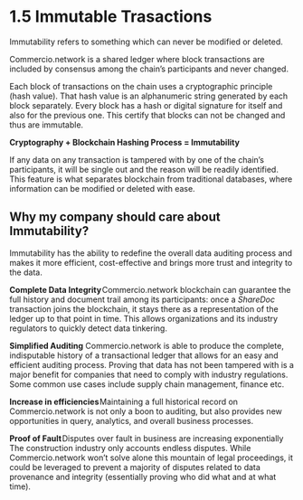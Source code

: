 # 1.5 Immutable Trasactions
Immutability refers to something which can never be modified or deleted. 

Commercio.network is a shared ledger where block transactions are included by consensus among the chain’s participants and never changed. 

Each block of transactions on the chain uses a cryptographic principle (hash value). That hash value is an alphanumeric string generated by each block separately. Every block has a hash or digital signature for itself and also for the previous one. This certify that blocks can not be changed and thus are immutable.

 **Cryptography + Blockchain Hashing Process = Immutability**

If any data on any transaction is tampered with by one of the chain’s participants, it will be single out and the reason will be readily identified. This feature is what separates blockchain from traditional databases, where information can be modified or deleted with ease.

## Why my company should care about Immutability?
Immutability has the ability to redefine the overall data auditing process and makes it more efficient, cost-effective and brings more trust and integrity to the data.

**Complete Data Integrity** Commercio.network blockchain can guarantee the full history and document trail among its participants: once a _ShareDoc_ transaction joins the blockchain, it stays there as a representation of the ledger up to that point in time.  This allows organizations and its industry regulators to quickly detect data tinkering.

**Simplified Auditing** Commercio.network is able to produce the complete, indisputable history of a transactional ledger that allows for an easy and efficient auditing process. Proving that data has not been tampered with is a major benefit for companies that need to comply with industry regulations. Some common use cases include supply chain management, finance etc.

**Increase in efficiencies** Maintaining a full historical record on Commercio.network is not only a boon to auditing, but also provides new opportunities in query, analytics, and overall business processes. 

**Proof of Fault** Disputes over fault in business are increasing exponentially The construction industry only accounts endless disputes. While Commercio.network won’t solve alone this mountain of legal proceedings, it could be leveraged to prevent a majority of disputes related to data provenance and integrity (essentially proving who did what and at what time).